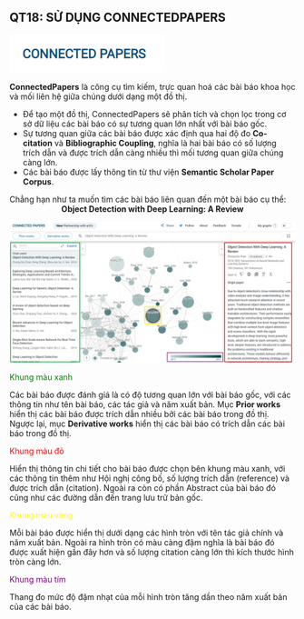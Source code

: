 ## QT18: SỬ DỤNG CONNECTEDPAPERS

![cnpp](https://github.com/KicksxNPQ/CS519.L21.KHTN/blob/master/images/QT18.PNG)

<p align='justify'>
<b>ConnectedPapers</b> là công cụ tìm kiếm, trực quan hoá các bài báo khoa học và mối liên hệ giữa chúng dưới dạng một đồ thị.
<ul>
 <li>Để tạo một đồ thị, ConnectedPapers sẽ phân tích và chọn lọc trong cơ sở dữ liệu các bài báo có sự tương quan lớn nhất với bài báo gốc.</li>
 <li>Sự tương quan giữa các bài báo được xác định qua hai độ đo <b>Co-citation</b> và <b>Bibliographic Coupling</b>, nghĩa là hai bài báo có số lượng trích dẫn và được trích dẫn càng nhiều thì mối tương quan giữa chúng càng lớn.</li>
 <li>Các bài báo được lấy thông tin từ thư viện <b>Semantic Scholar Paper Corpus</b>.</li>
 </ul>
</p>
Chẳng hạn như ta muốn tìm các bài báo liên quan đến một bài báo cụ thể:<br>
<center><b>Object Detection with Deep Learning: A Review</b></center>

![cnpp2](https://github.com/KicksxNPQ/CS519.L21.KHTN/blob/master/images/QT18_2.PNG)

<p style="color:green;">Khung màu xanh</p>
Các bài báo được đánh giá là có độ tương quan lớn với bài báo gốc, với các thông tin như tên bài báo, các tác giả và năm xuất bản. Mục <b>Prior works</b> hiển thị các bài báo được trích dẫn nhiều bởi các bài báo trong đồ thị. Ngược lại, mục <b>Derivative works</b> hiển thị các bài báo có trích dẫn các bài báo trong đồ thị.
<p style="color:red;">Khung màu đỏ</p>
Hiển thị thông tin chi tiết cho bài báo được chọn bên khung màu xanh, với các thông tin thêm như Hội nghị công bố, số lượng trích dẫn (reference) và được trích dẫn (citation). Ngoài ra còn có phần Abstract của bài báo đó cũng như các đường dẫn đến trang lưu trữ bản gốc.
<p style="color:yellow;">Khung màu vàng</p>
Mỗi bài báo được hiển thị dưới dạng các hình tròn với tên tác giả chính và năm xuất bản. Ngoài ra hình tròn có màu càng đậm nghĩa là bài báo đó được xuất hiện gần đây hơn và số lượng citation càng lớn thì kích thước hình tròn càng lớn.
<p style="color:purple;">Khung màu tím</p>
Thang đo mức độ đậm nhạt của mỗi hình tròn tăng dần theo năm xuất bản của các bài báo.
